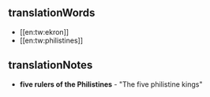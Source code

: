 ## translationWords

* [[en:tw:ekron]]
* [[en:tw:philistines]]

## translationNotes

* **five rulers of the Philistines** - "The five philistine kings"

